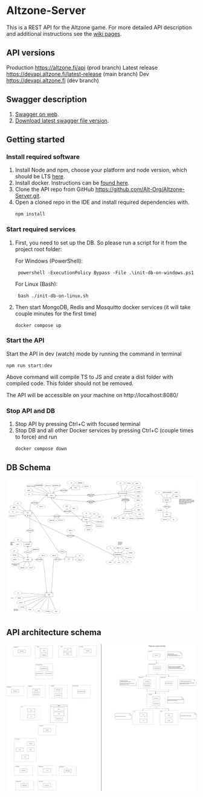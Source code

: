 # Altzone-Server

This is a REST API for the Altzone game. For more detailed API description and additional instructions see the [wiki pages](https://github.com/Alt-Org/Altzone-Server/wiki).


## API versions

Production https://altzone.fi/api (prod branch)
Latest release https://devapi.altzone.fi/latest-release (main branch)
Dev https://devapi.altzone.fi (dev branch)


## Swagger description

1. [Swagger on web](https://devapi.altzone.fi/swagger).
2. [Download latest swagger file version](https://devapi.altzone.fi/swagger-json).


## Getting started

### Install required software

1. Install Node and npm, choose your platform and node version, which should be LTS [here](https://nodejs.org/en/download).
2. Install docker. Instructions can be [found here](https://docs.docker.com/engine/install/).
3. Clone the API repo from GitHub https://github.com/Alt-Org/Altzone-Server.git.
4. Open a cloned repo in the IDE and install required dependencies with.
   ```shell
   npm install
   ```

### Start required services

1. First, you need to set up the DB. So please run a script for it from the project root folder:

   For Windows (PowerShell):
   ```shell
    powershell -ExecutionPolicy Bypass -File .\init-db-on-windows.ps1
   ```
   
   For Linux (Bash):
   ```shell
    bash ./init-db-on-linux.sh
   ```

2. Then start MongoDB, Redis and Mosquitto docker services (it will take couple minutes for the first time) 
   ```shell 
   docker compose up
   ```

### Start the API

Start the API in dev (watch) mode by running the command in terminal
```shell
npm run start:dev
``` 

Above command will compile TS to JS and create a dist folder with compiled code. This folder should not be removed.

The API will be accessible on your machine on http://localhost:8080/

### Stop API and DB

1. Stop API by pressing Ctrl+C with focused terminal
2. Stop DB and all other Docker services by pressing Ctrl+C (couple times to force) and run
   ```shell
   docker compose down
   ```


## DB Schema

![ERD](doc/img/ERD.png)


## API architecture schema

![architecture](doc/img/architecture/api_modules.svg)
